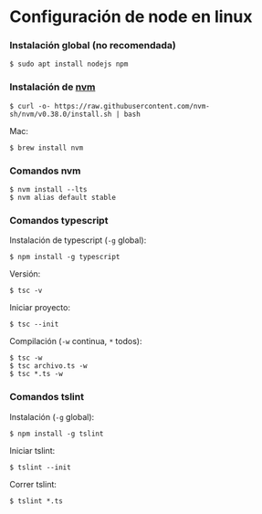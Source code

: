# Configuración de node en linux

### Instalación global (no recomendada)

```
$ sudo apt install nodejs npm
```

### Instalación de [nvm](https://github.com/nvm-sh/nvm)

```
$ curl -o- https://raw.githubusercontent.com/nvm-sh/nvm/v0.38.0/install.sh | bash
```

Mac:
```
$ brew install nvm
```

### Comandos nvm

```
$ nvm install --lts
$ nvm alias default stable
```

### Comandos typescript

Instalación de typescript (`-g` global):
```
$ npm install -g typescript
```

Versión:
```
$ tsc -v
```

Iniciar proyecto:
```
$ tsc --init
```

Compilación (`-w` continua, `*` todos):
```
$ tsc -w
$ tsc archivo.ts -w
$ tsc *.ts -w
```

### Comandos tslint

Instalación (`-g` global):
```
$ npm install -g tslint
```

Iniciar tslint:
```
$ tslint --init
```

Correr tslint:
```
$ tslint *.ts
```
